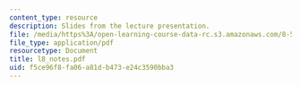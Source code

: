 ```yaml
---
content_type: resource
description: Slides from the lecture presentation.
file: /media/https%3A/open-learning-course-data-rc.s3.amazonaws.com/8-591j-systems-biology-fall-2004/f5ce96f8fa06a81db473e24c3590bba3_l8_notes.pdf
file_type: application/pdf
resourcetype: Document
title: l8_notes.pdf
uid: f5ce96f8-fa06-a81d-b473-e24c3590bba3
---
```

